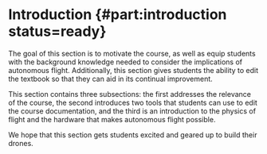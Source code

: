 # Introduction {#part:introduction status=ready}

The goal of this section is to motivate the course, as well as equip students with the background knowledge needed to consider the implications of autonomous flight. Additionally, this section gives students the ability to edit the textbook so that they can aid in its continual improvement.

This section contains three subsections: the first addresses the relevance of the course, the second introduces two tools that students can use to edit the course documentation, and the third is an introduction to the physics of flight and the hardware that makes autonomous flight possible.

We hope that this section gets students excited and geared up to build their drones.
